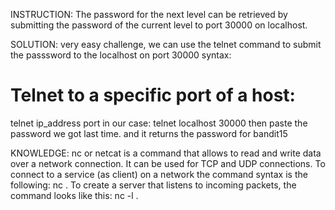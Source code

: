 INSTRUCTION:
The password for the next level can be retrieved by submitting the password of the current level to port 30000 on localhost.

SOLUTION:
very easy challenge, we can use the telnet command to submit the passsword to the localhost on port 30000
syntax:
# Telnet to a specific port of a host:
telnet ip_address port
in our case:
telnet localhost 30000
then paste the password we got last time.
and it returns the password for bandit15

KNOWLEDGE:
nc or netcat is a command that allows to read and write data over a network connection. It can be used for TCP and UDP connections. To connect to a service (as client) on a network the command syntax is the following: nc <host> <port>. To create a server that listens to incoming packets, the command looks like this: nc -l <port>.
